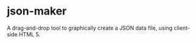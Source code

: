 # json-maker
A drag-and-drop tool to graphically create a JSON data file, using client-side HTML 5.
